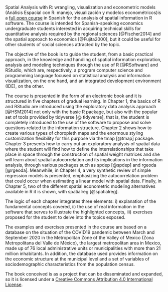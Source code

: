 Spatial Analysis with R: wrangling, visualization and econometric models (Análisis Espacial con R: manejo, visualización y modelos econométricos)is a [full open course](https://jaime-pru.github.io/Analisis-de-datos-espaciales/) in Spanish for the analysis of spatial information in R software. The course is intended for Spanish-speaking economics undergraduate students interested in acquiring technical skills for quantitative analysis required by the regional sciences [@Fischer2014] and the spatial approach to economics [@Fujita2000], but it could be useful for other students of social sciences attracted by the topic.  

The objective of the book is to guide the student, from a basic practical approach, in the knowledge and handling of spatial information exploration, analysis and modeling techniques through the use of R [@RSoftware] and RStudio, which are, respectively, a program computer science and programming language focused on statistical analysis and information visualization, on the one hand, and an integrated development environment (IDE), on the other.  

The course is presented in the form of an electronic book and it is structured in five chapters of gradual learning. In Chapter 1, the basics of R and RStudio are introduced using the exploratory data analysis approach [@HSM2014] not only with the basic R package, but also with the popular set of tools provided by tidyverse [@ tidyverse], that is, the student is completely introduced to the use of the software to propose and solve questions related to the information structure. Chapter 2 shows how to create various types of choropleth maps and the enormous styling customization flexibility for this purpose via the tmap [@tmap] package. Chapter 3 presents how to carry out an exploratory analysis of spatial data where the student will find how to define the interrelationships that take place in space through the construction of spatial weight matrices and she will learn about spatial autocorrelation and its implications in the information analysis, through various packages such as spdep [@spdep] and rgeoda [@rgeoda]. Meanwhile, in Chapter 4, a very synthetic review of simple regression models is presented, emphasizing the autocorrelation problem that could occur when estimating a linear model with spatial data. Finally, in Chapter 5, two of the different spatial econometric modeling alternatives available in R it is shown, with spatialreg [@spatialreg].  

The logic of each chapter integrates three elements: i) explanation of the fundamental concepts covered, ii) the use of real information in the software that serves to illustrate the highlighted concepts, iii) exercises proposed for the student to delve into the topics exposed.  

The examples and exercises presented in the course are based on a database on the situation of the COVID19 pandemic between March and September 2020 in the Metropolitan Zone of the Valley of Mexico (Zona Metropolitana del Valle de México), the largest metropolitan area in Mexico, made up of 76 local administrative units or municipalities with more than 21 million inhabitants. In addition, the database used provides information on the economic structure at the municipal level and a set of variables of sociodemographic characteristics from the population census.

The book conceived is as a project that can be disseminated and expanded, so it is licensed under a [Creative Commons Attribution 4.0 International License](https://creativecommons.org/licenses/by/4.0/).
